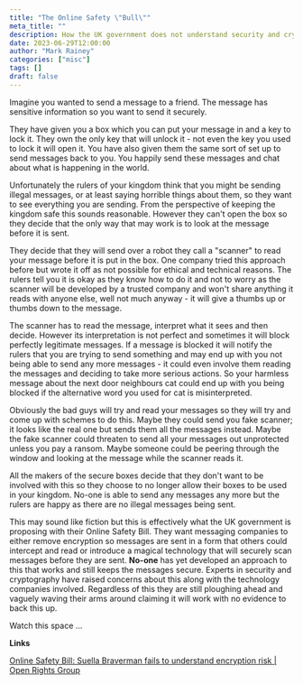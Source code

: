 ```yaml
---
title: "The Online Safety \"Bull\""
meta_title: ""
description: How the UK government does not understand security and cryptography and the impact of proposed changes
date: 2023-06-29T12:00:00
author: "Mark Rainey"
categories: ["misc"]
tags: []
draft: false
---
```


Imagine you wanted to send a message to a friend. The message has sensitive information so you want to send it securely. 


They have given you a box which you can put your message in and a key to lock it. They own the only key that will unlock it - not even the key you used to lock it will open it. You have also given them the same sort of set up to send messages back to you. You happily send these messages and chat about what is happening in the world.

Unfortunately the rulers of your kingdom think that you might be sending illegal messages, or at least saying horrible things about them, so they want to see everything you are sending. From the perspective of keeping the kingdom safe this sounds reasonable. However they can't open the box so they decide that the only way that may work is to look at the message before it is sent.

They decide that they will send over a robot they call a "scanner" to read your message before it is put in the box. One company tried this approach before but wrote it off as not possible for ethical and technical reasons. The rulers tell you it is okay as they know how to do it and not to worry as the scanner will be developed by a trusted company and won't share anything it reads with anyone else, well not much anyway - it will give a thumbs up or thumbs down to the message.

The scanner has to read the message, interpret what it sees and then decide. However its interpretation is not perfect and sometimes it will block perfectly legitimate messages. If a message is blocked it will notify the rulers that you are trying to send something and may end up with you not being able to send any more messages - it could even involve them reading the messages and deciding to take more serious actions. So your harmless message about the next door neighbours cat could end up with you being blocked if the alternative word you used for cat is misinterpreted.

Obviously the bad guys will try and read your messages so they will try and come up with schemes to do this. Maybe they could send you fake scanner; it looks like the real one but sends them all the messages instead. Maybe the fake scanner could threaten to send all your messages out unprotected unless you pay a ransom. Maybe someone could be peering through the window and looking at the message while the scanner reads it. 

All the makers of the secure boxes decide that they don't want to be involved with this so they choose to no longer allow their boxes to be used in your kingdom. No-one is able to send any messages any more but the rulers are happy as there are no illegal messages being sent. 

This may sound like fiction but this is effectively what the UK government is proposing with their Online Safety Bill. They want messaging companies to either remove encryption so messages are sent in a form that others could intercept and read or introduce a magical technology that will securely scan messages before they are sent. **No-one** has yet developed an approach to this that works and still keeps the messages secure. Experts in security and cryptography have raised concerns about this along with the technology companies involved. Regardless of this they are still ploughing ahead and vaguely waving their arms around claiming it will work with no evidence to back this up.

Watch this space ...

__Links__

[Online Safety Bill: Suella Braverman fails to understand encryption risk | Open Rights Group](https://www.openrightsgroup.org/press-releases/online-safety-bill-suella-braverman-fails-to-understand-encryption-risk)


